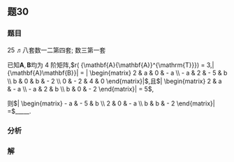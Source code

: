 ## 题30
### 题目
25 ♬八套数一二第四套; 数三第一套 

已知$\mathbf{A},\mathbf{B}$均为 4 阶矩阵,$r( {\mathbf{A}{\mathbf{A}}^{\mathrm{T}}})  = 3,| {\mathbf{A}\mathbf{B}}|  = | \begin{matrix} 2 & a & 0 &  - a \\   - a & 2 &  - 5 & b \\  b & 0 & b &  - 2 \\  0 &  - 2 & 4 & 0 \end{matrix}|$,且$| \begin{matrix} 2 & a &  - a \\   - a & 2 & b \\  b & 0 &  - 2 \end{matrix}|  = 5$,

则$| \begin{matrix}  - a &  - 5 & b \\  2 & 0 &  - a \\  b & b &  - 2 \end{matrix}|  =$_____.
### 分析

### 解
